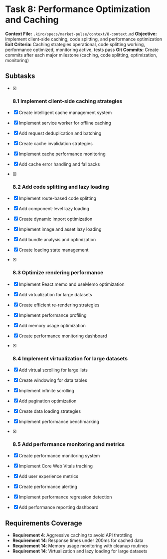 # Task 8: Performance Optimization and Caching

**Context File:** `.kiro/specs/market-pulse/context/8-context.md`
**Objective:** Implement client-side caching, code splitting, and performance optimization
**Exit Criteria:** Caching strategies operational, code splitting working, performance optimized, monitoring active, tests pass
**Git Commits:** Create commits after each major milestone (caching, code splitting, optimization, monitoring)

## Subtasks

- [x] ### 8.1 Implement client-side caching strategies
- [x] Create intelligent cache management system
- [x] Implement service worker for offline caching
- [x] Add request deduplication and batching
- [x] Create cache invalidation strategies
- [x] Implement cache performance monitoring
- [x] Add cache error handling and fallbacks

- [x] ### 8.2 Add code splitting and lazy loading
- [x] Implement route-based code splitting
- [x] Add component-level lazy loading
- [x] Create dynamic import optimization
- [x] Implement image and asset lazy loading
- [x] Add bundle analysis and optimization
- [x] Create loading state management

- [x] ### 8.3 Optimize rendering performance
- [x] Implement React.memo and useMemo optimization
- [x] Add virtualization for large datasets
- [x] Create efficient re-rendering strategies
- [x] Implement performance profiling
- [x] Add memory usage optimization
- [x] Create performance monitoring dashboard

- [x] ### 8.4 Implement virtualization for large datasets
- [x] Add virtual scrolling for large lists
- [x] Create windowing for data tables
- [x] Implement infinite scrolling
- [x] Add pagination optimization
- [x] Create data loading strategies
- [x] Implement performance benchmarking

- [x] ### 8.5 Add performance monitoring and metrics
- [x] Create performance monitoring system
- [x] Implement Core Web Vitals tracking
- [x] Add user experience metrics
- [x] Create performance alerting
- [x] Implement performance regression detection
- [x] Add performance reporting dashboard

## Requirements Coverage

- **Requirement 4**: Aggressive caching to avoid API throttling
- **Requirement 14**: Response times under 200ms for cached data
- **Requirement 14**: Memory usage monitoring with cleanup routines
- **Requirement 14**: Virtualization and lazy loading for large datasets
